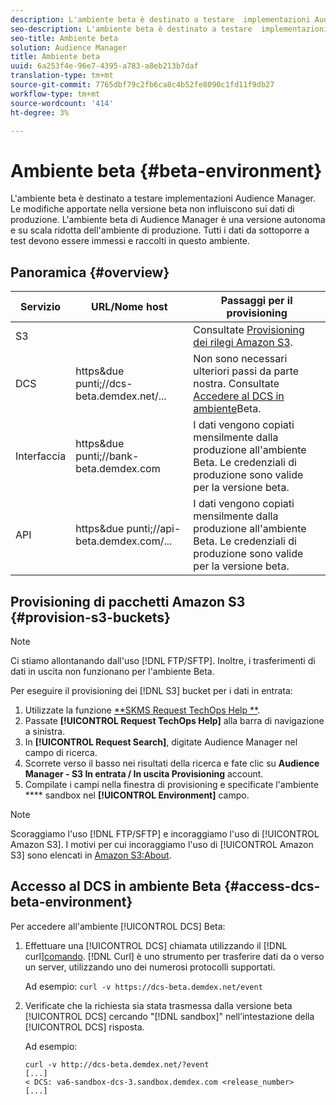 ```yaml
---
description: L'ambiente beta è destinato a testare  implementazioni Audience Manager. Le modifiche apportate nella versione beta non influiscono sui dati di produzione. L'ambiente beta di Audience Manager  è una versione autonoma e su scala ridotta dell'ambiente di produzione. Tutti i dati da sottoporre a test devono essere immessi e raccolti in questo ambiente.
seo-description: L'ambiente beta è destinato a testare  implementazioni Audience Manager. Le modifiche apportate nella versione beta non influiscono sui dati di produzione. L'ambiente beta di Audience Manager  è una versione autonoma e su scala ridotta dell'ambiente di produzione. Tutti i dati da sottoporre a test devono essere immessi e raccolti in questo ambiente.
seo-title: Ambiente beta
solution: Audience Manager
title: Ambiente beta
uuid: 6a253f4e-96e7-4395-a783-a8eb213b7daf
translation-type: tm+mt
source-git-commit: 7765dbf79c2fb6ca8c4b52fe8090c1fd11f9db27
workflow-type: tm+mt
source-wordcount: '414'
ht-degree: 3%

---
```



# Ambiente beta {#beta-environment}

L&#39;ambiente beta è destinato a testare  implementazioni Audience Manager. Le modifiche apportate nella versione beta non influiscono sui dati di produzione. L&#39;ambiente beta di Audience Manager  è una versione autonoma e su scala ridotta dell&#39;ambiente di produzione. Tutti i dati da sottoporre a test devono essere immessi e raccolti in questo ambiente.

## Panoramica {#overview}

<!-- beta_environment_admin.xml -->

| Servizio | URL/Nome host | Passaggi per il provisioning |
|--- |--- |--- |
| S3 |  | Consultate [Provisioning dei rilegi Amazon S3](admin-beta-environment.md#provision-s3-buckets). |
| DCS | https&amp;due punti;//dcs-beta.demdex.net/... | Non sono necessari ulteriori passi da parte nostra. Consultate [Accedere al DCS in ambiente](admin-beta-environment.md#access-dcs-beta-environment)Beta. |
| Interfaccia | https&amp;due punti;//bank-beta.demdex.com | I dati vengono copiati mensilmente dalla produzione all&#39;ambiente Beta. Le credenziali di produzione sono valide per la versione beta. |
| API | https&amp;due punti;//api-beta.demdex.com/... | I dati vengono copiati mensilmente dalla produzione all&#39;ambiente Beta. Le credenziali di produzione sono valide per la versione beta. |

## Provisioning di pacchetti Amazon S3 {#provision-s3-buckets}

>[!NOTE]
>
>Ci stiamo allontanando dall&#39;uso [!DNL FTP/SFTP]. Inoltre, i trasferimenti di dati in uscita non funzionano per l&#39;ambiente Beta.

Per eseguire il provisioning dei [!DNL S3] bucket per i dati in entrata:

1. Utilizzate la funzione [**SKMS Request TechOps Help **](https://skms.adobe.com/).
1. Passate **[!UICONTROL Request TechOps Help]** alla barra di navigazione a sinistra.
1. In **[!UICONTROL Request Search]**, digitate  Audience Manager nel campo di ricerca.
1. Scorrete verso il basso nei risultati della ricerca e fate clic su **Audience Manager - S3 In entrata / In uscita Provisioning** account.
1. Compilate i campi nella finestra di provisioning e specificate l&#39;ambiente **** sandbox nel **[!UICONTROL Environment]** campo.

>[!NOTE]
>
>Scoraggiamo l&#39;uso [!DNL FTP/SFTP] e incoraggiamo l&#39;uso di [!UICONTROL Amazon S3]. I motivi per cui incoraggiamo l&#39;uso di [!UICONTROL Amazon S3] sono elencati in [Amazon S3:About](https://docs.adobe.com/content/help/en/audience-manager/user-guide/reference/amazon-s3.html).

## Accesso al DCS in ambiente Beta {#access-dcs-beta-environment}

Per accedere all&#39;ambiente [!UICONTROL DCS] Beta:

1. Effettuare una [!UICONTROL DCS] chiamata utilizzando il [!DNL curl][comando](https://curl.haxx.se/docs/manpage.html). [!DNL Curl] è uno strumento per trasferire dati da o verso un server, utilizzando uno dei numerosi protocolli supportati.

   Ad esempio: `curl -v https://dcs-beta.demdex.net/event`

1. Verificate che la richiesta sia stata trasmessa dalla versione beta [!UICONTROL DCS] cercando &quot;[!DNL sandbox]&quot; nell’intestazione della [!UICONTROL DCS] risposta.

   Ad esempio:

   ```
   curl -v http://dcs-beta.demdex.net/?event
   [...]
   < DCS: va6-sandbox-dcs-3.sandbox.demdex.com <release_number>
   [...]
   ```

<!--
1. Determine the load balancer's endpoint IP addresses.

   Run the `dig` [command](https://en.wikipedia.org/wiki/Dig_(command)) to determine the IP address of the nearest load balancer. The `dig` command queries the Domain Name System and returns the name and IP addresses of the Audience Manager [!UICONTROL Data Collection Servers (DCS)].

   ```
   dig dcs-beta.demdex.net
   ...
   dcs-sandbox-1754093861.us-east-1.elb.amazonaws.com. 60 IN A 52.87.15.51
   dcs-sandbox-1754093861.us-east-1.elb.amazonaws.com. 60 IN A 50.16.150.8
   dcs-sandbox-1754093861.us-east-1.elb.amazonaws.com. 60 IN A 52.2.228.100
   ```

1. Using one of the addresses in the above table, add a static DNS entry in the [!DNL `/etc/hosts`] file.

   On Windows, modify [!DNL `c:\WINDOWS\system32\drivers\etc\hosts`].

   For example:

[!DNL `52.87.15.51 samplepartner.demdex.net`]

   >[!NOTE]
   >
   >The addresses change occasionally, so you must keep your [!DNL /etc/hosts] file up to date.

   Additionally, if you need to set up ID synchronization, you must add a similar entry for [!DNL dpm.demdex.net.]

[!DNL `52.87.15.51 dpm.demdex.net`] [!DNL]. 

1. Make a [!UICONTROL DCS] call, using the `curl` [command](https://curl.haxx.se/docs/manpage.html). Curl is a tool to transfer data from or to a server, using one of many supported protocols.

   For example:

[!DNL `https://<domain>/event?product=camera`] 

1. Verify that your request was served by the beta [!UICONTROL DCS] by looking for "sandbox" in the [!UICONTROL DCS] response header.

   For example:

   ```
   curl -v https://dcs-beta.demdex.net/?event
   [...]
   < DCS: va6-sandbox-dcs-3.sandbox.demdex.com <release_number>
   [...]
   ```
-->